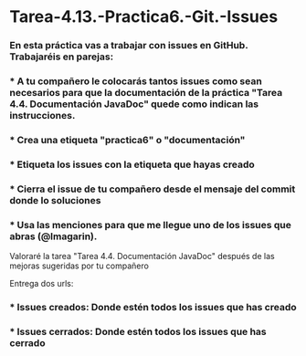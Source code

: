 # Tarea-4.13.-Practica6.-Git.-Issues

### En esta práctica vas a trabajar con issues en GitHub. Trabajaréis en parejas:
### * A tu compañero le colocarás tantos issues como sean necesarios para que la documentación de la práctica "Tarea 4.4. Documentación JavaDoc" quede como  indican las instrucciones.
### * Crea una etiqueta "practica6" o "documentación"
### * Etiqueta los issues con la etiqueta que hayas creado
### * Cierra el issue de tu compañero desde el mensaje del commit donde lo soluciones
### * Usa las menciones para que me llegue uno de los issues que abras (@lmagarin).
Valoraré la tarea "Tarea 4.4. Documentación JavaDoc" después de las mejoras sugeridas por tu compañero

Entrega dos urls:
### * Issues creados: Donde estén todos los issues que has creado 
### * Issues cerrados: Donde estén todos los issues que has cerrado

